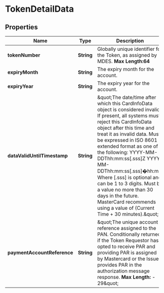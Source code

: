 
# TokenDetailData

## Properties
Name | Type | Description | Notes
------------ | ------------- | ------------- | -------------
**tokenNumber** | **String** | Globally unique identifier for the Token, as assigned by MDES.     __Max Length:64__  |  [optional]
**expiryMonth** | **String** | The expiry month for the account.  |  [optional]
**expiryYear** | **String** | The expiry year for the account.  |  [optional]
**dataValidUntilTimestamp** | **String** | \&quot;The date/time after which this CardInfoData object is considered invalid. If present, all systems must reject this CardInfoData object after this time and treat it as invalid data. Must be expressed in ISO 8601 extended format as one of the following: YYYY-MM-DDThh:mm:ss[.sss]Z YYYY-MM-DDThh:mm:ss[.sss]�hh:mm Where [.sss] is optional and can be 1 to 3 digits. Must be a value no more than 30 days in the future. MasterCard recommends using a value of (Current Time + 30 minutes).\&quot;  |  [optional]
**paymentAccountReference** | **String** | \&quot;The unique account reference assigned to the PAN. Conditionally returned if the Token Requestor has opted to receive PAR and providing PAR is assigned by Mastercard or the Issuer provides PAR in the authorization message response.    __Max Length:__ - 29\&quot;  |  [optional]



